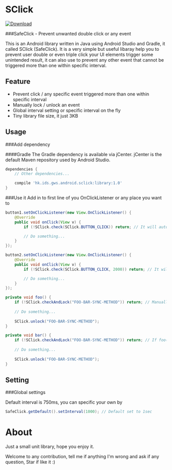# SClick

[ ![Download](https://api.bintray.com/packages/rtfrex/maven/sclick/images/download.svg) ](https://bintray.com/rtfrex/maven/sclick/_latestVersion)

###SafeClick - Prevent unwanted double click or any event

This is an Android library written in Java using Android Studio and Gradle, it called SClick (SafeClick).
It is a very simple but useful libaray help you to prevent user double or even triple click your UI elements trigger some unintended result, it can also use to prevent any other event that cannot be triggered more than one within specific interval.


## Feature
- Prevent click / any specific event triggered more than one within specific interval
- Manually lock / unlock an event
- Global interval setting or specific interval on the fly
- Tiny library file size, it just 3KB


## Usage
###Add dependency

####Gradle
The Gradle dependency is available via jCenter. jCenter is the default Maven repository used by Android Studio.

```gradle
dependencies {
    // Other dependencies...

    compile 'hk.ids.gws.android.sclick:library:1.0'    
}
```

###Use it
Add in to first line of you OnClickListener or any place you want to

```java
button1.setOnClickListener(new View.OnClickListener() {
    @Override
    public void onClick(View v) {
        if (!SClick.check(SClick.BUTTON_CLICK)) return; // It will auto unlock after default interval

        // Do something...
    }
});

button2.setOnClickListener(new View.OnClickListener() {
    @Override
    public void onClick(View v) {
        if (!SClick.check(SClick.BUTTON_CLICK, 2000)) return; // It will auto unlock after 2sec

        // Do something...
    }
});
```

```java
private void foo() {
    if (!SClick.checkAndLock("FOO-BAR-SYNC-METHOD")) return; // Manually lock with given tag
    
    // Do something...
    
    SClick.unlock("FOO-BAR-SYNC-METHOD");
}

private void bar() {
    if (!SClick.checkAndLock("FOO-BAR-SYNC-METHOD")) return; // If foo() running, this will return false
    
    // Do something...
    
    SClick.unlock("FOO-BAR-SYNC-METHOD");
}
```

## Setting
###Global settings

Default interval is 750ms, you can specific your own by

```java
SafeClick.getDefault().setInterval(1000); // Default set to 1sec
```


# About
Just a small unit library, hope you enjoy it.

Welcome to any contribution, tell me if anything I'm wrong and ask if any question, Star if like it :)
